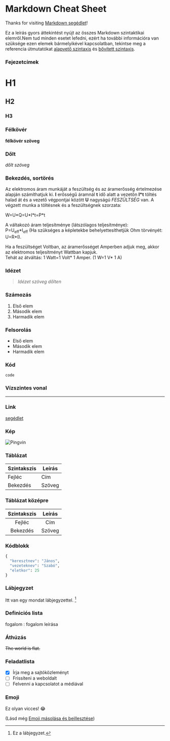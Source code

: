 # Markdown Cheat Sheet

Thanks for visiting [Markdown segédlet](https://www.markdownguide.org)!

Ez a leírás gyors áttekintést nyújt az összes Markdown szintaktikai elemről.Nem tud minden esetet lefedni, ezért ha további információra van szüksége ezen elemek bármelyikével kapcsolatban, tekintse meg a referencia útmutatókat [alapvető szintaxis](https://www.markdownguide.org/basic-syntax/) és [bővített szintaxis](https://www.markdownguide.org/extended-syntax/).

### Fejezetcímek

# H1
## H2
### H3

### Félkövér

**félkövér szöveg**

### Dőlt

*dőlt szöveg*

### Bekezdés, sortörés

Az elektromos áram munkáját a feszültség és az áramerősség értelmezése alapján számíthatjuk ki. **I** erősségű áramnál **t** idő alatt a vezetőn **I\*t** töltés halad át és a vezető végpontjai között **U** nagyságú *FESZÜLTSÉG* van.
A végzett munka a töltésnek és a feszültségnek szorzata: 

W=U\*Q=U\*I\*t=P\*t

A váltakozó áram teljesítménye (látszólagos teljesítménye):  
P=U<sub>eff</sub>\*I<sub>eff</sub> (Ha szükséges a képletekbe behelyettesíthetjük Ohm törvényét: U=R\*I). 

Ha a feszültséget Voltban, az áramerősséget Amperben adjuk meg, akkor az elektromos teljesítményt Wattban kapjuk.  
Tehát az átváltás: 1 Watt=1 Volt\* 1 Amper. (1 W=1 V\* 1 A)


### Idézet

> *Idézet szöveg dőlten*

### Számozás

1. Első elem
2. Második elem
3. Harmadik elem

### Felsorolás

- Első elem
- Második elem
- Harmadik elem

### Kód

`code`

### Vízszintes vonal

---

### Link

[segédlet](https://www.markdownguide.org)

### Kép

![Pingvin](https://www.markdownguide.org/assets/images/tux.png "Pingvin")


### Táblázat

| Szintakszis | Leírás |
| ----------- | ----------- |
| Fejléc | Cím |
| Bekezdés | Szöveg |

### Táblázat középre

| Szintakszis | Leírás |
| :-----------: | :-----------: |
| Fejléc | Cím |
| Bekezdés | Szöveg |

### Kódblokk

```python
{
  "keresztnev": "János",
  "vezeteknev": "Szabó",
  "eletkor": 25
}
```

### Lábjegyzet

Itt van egy mondat lábjegyzettel. [^1]

[^1]: Ez a lábjegyzet.



### Definiciós lista

fogalom
: fogalom leírása

### Áthúzás

~~The world is flat.~~

### Feladatlista

- [x] Írja meg a sajtóközleményt
- [ ] Frissíteni a weboldalt
- [ ] Felvenni a kapcsolatot a médiával

### Emoji

Ez olyan vicces! :joy:

(Lásd még [Emoji másolása és beillesztése](https://www.markdownguide.org/extended-syntax/#copying-and-pasting-emoji))
